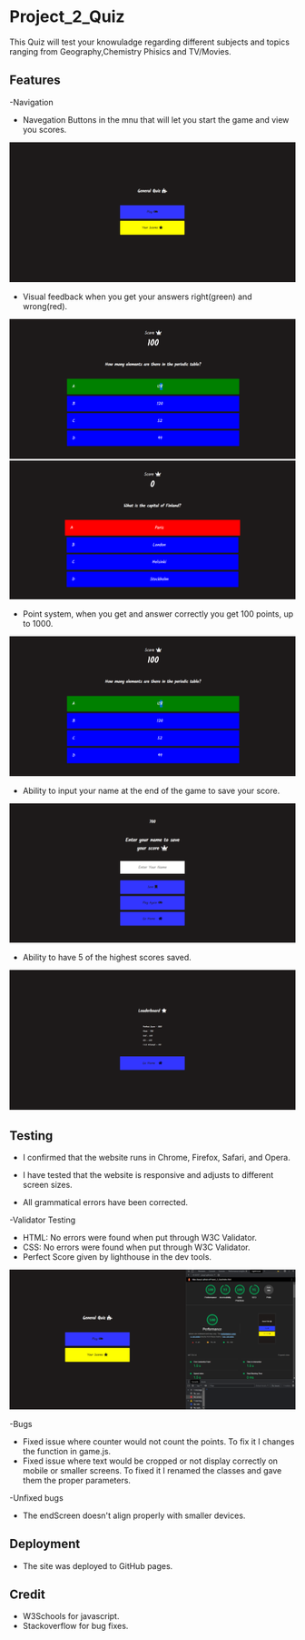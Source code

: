 # Project_2_Quiz

This Quiz will test your knowuladge regarding different subjects and topics ranging from Geography,Chemistry Phisics and TV/Movies.

## Features

  -Navigation
   - Navegation Buttons in the mnu that will let you start the game and view you scores.
   
   ![](assets/images/homepage.PNG)
  
  
  - Visual feedback when you get your answers right(green) and wrong(red).
  
   ![](assets/images/correct.PNG)
   ![](assets/images/incorrect.PNG)
   
   - Point system, when you get and answer correctly you get 100 points, up to 1000.
   
   ![](assets/images/correct.PNG)
   
  - Ability to input your name at the end of the game to save your score.
  
  ![](assets/images/endScreen.PNG)
  
  - Ability to have 5 of the highest scores saved.
  
  ![](assets/images/scores.PNG)
  
## Testing
  - I confirmed that the website runs in Chrome, Firefox, Safari, and Opera.
  
  - I have tested that the website is responsive and adjusts to different screen sizes.
  
  - All grammatical errors have been corrected.
  
 -Validator Testing
  - HTML: No errors were found when put through W3C Validator.
  - CSS: No errors were found when put through W3C Validator.
  - Perfect Score given by lighthouse in the dev tools.
  
   ![](assets/images/performance.PNG)
   
 -Bugs
   - Fixed issue where counter would not count the points. To fix it I changes the function in game.js.
   - Fixed issue where text would be cropped or not display correctly on mobile or smaller screens. To fixed it I renamed    the classes and gave them the proper parameters.
  
 -Unfixed bugs
   - The endScreen doesn't align properly with smaller devices.
  
## Deployment
  - The site was deployed to GitHub pages.
 
## Credit
  - W3Schools for javascript.
  - Stackoverflow for bug fixes.
